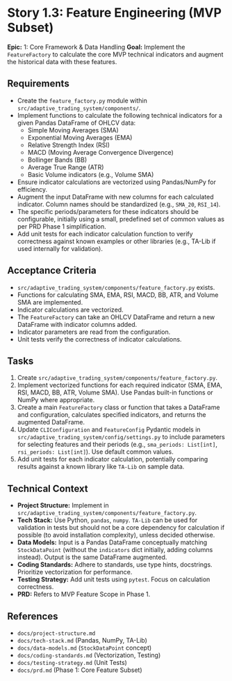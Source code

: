 # Story 1.3: Feature Engineering (MVP Subset)

**Epic:** 1: Core Framework & Data Handling
**Goal:** Implement the `FeatureFactory` to calculate the core MVP technical indicators and augment the historical data with these features.

## Requirements

*   Create the `feature_factory.py` module within `src/adaptive_trading_system/components/`.
*   Implement functions to calculate the following technical indicators for a given Pandas DataFrame of OHLCV data:
    *   Simple Moving Averages (SMA)
    *   Exponential Moving Averages (EMA)
    *   Relative Strength Index (RSI)
    *   MACD (Moving Average Convergence Divergence)
    *   Bollinger Bands (BB)
    *   Average True Range (ATR)
    *   Basic Volume indicators (e.g., Volume SMA)
*   Ensure indicator calculations are vectorized using Pandas/NumPy for efficiency.
*   Augment the input DataFrame with new columns for each calculated indicator. Column names should be standardized (e.g., `SMA_20`, `RSI_14`).
*   The specific periods/parameters for these indicators should be configurable, initially using a small, predefined set of common values as per PRD Phase 1 simplification.
*   Add unit tests for each indicator calculation function to verify correctness against known examples or other libraries (e.g., TA-Lib if used internally for validation).

## Acceptance Criteria

*   `src/adaptive_trading_system/components/feature_factory.py` exists.
*   Functions for calculating SMA, EMA, RSI, MACD, BB, ATR, and Volume SMA are implemented.
*   Indicator calculations are vectorized.
*   The `FeatureFactory` can take an OHLCV DataFrame and return a new DataFrame with indicator columns added.
*   Indicator parameters are read from the configuration.
*   Unit tests verify the correctness of indicator calculations.

## Tasks

1.  Create `src/adaptive_trading_system/components/feature_factory.py`.
2.  Implement vectorized functions for each required indicator (SMA, EMA, RSI, MACD, BB, ATR, Volume SMA). Use Pandas built-in functions or NumPy where appropriate.
3.  Create a main `FeatureFactory` class or function that takes a DataFrame and configuration, calculates specified indicators, and returns the augmented DataFrame.
4.  Update `CLIConfiguration` and `FeatureConfig` Pydantic models in `src/adaptive_trading_system/config/settings.py` to include parameters for selecting features and their periods (e.g., `sma_periods: List[int]`, `rsi_periods: List[int]`). Use default common values.
5.  Add unit tests for each indicator calculation, potentially comparing results against a known library like `TA-Lib` on sample data.

## Technical Context

*   **Project Structure:** Implement in `src/adaptive_trading_system/components/feature_factory.py`.
*   **Tech Stack:** Use Python, `pandas`, `numpy`. `TA-Lib` can be used for validation in tests but should not be a core dependency for calculation if possible (to avoid installation complexity), unless decided otherwise.
*   **Data Models:** Input is a Pandas DataFrame conceptually matching `StockDataPoint` (without the `indicators` dict initially, adding columns instead). Output is the same DataFrame augmented.
*   **Coding Standards:** Adhere to standards, use type hints, docstrings. Prioritize vectorization for performance.
*   **Testing Strategy:** Add unit tests using `pytest`. Focus on calculation correctness.
*   **PRD:** Refers to MVP Feature Scope in Phase 1.

## References

*   `docs/project-structure.md`
*   `docs/tech-stack.md` (Pandas, NumPy, TA-Lib)
*   `docs/data-models.md` (`StockDataPoint` concept)
*   `docs/coding-standards.md` (Vectorization, Testing)
*   `docs/testing-strategy.md` (Unit Tests)
*   `docs/prd.md` (Phase 1: Core Feature Subset)